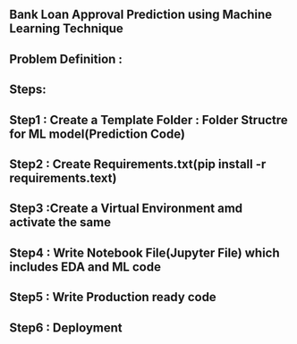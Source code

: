 ## Bank Loan Approval Prediction using Machine Learning Technique

## Problem Definition :

## Steps:

## Step1 : Create a Template Folder : Folder Structre for ML model(Prediction Code)

## Step2 : Create Requirements.txt(pip install -r requirements.text)

## Step3 :Create a Virtual Environment amd activate the same

## Step4 : Write Notebook File(Jupyter File) which includes EDA and ML code

## Step5 : Write Production ready code

## Step6 : Deployment
